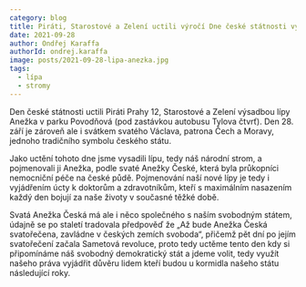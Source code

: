 ```yaml
---
category: blog
title: Piráti, Starostové a Zelení uctili výročí Dne české státnosti výsadbou lípy Anežka
date: 2021-09-28
author: Ondřej Karaffa
authorId: ondrej.karaffa
image: posts/2021-09-28-lipa-anezka.jpg
tags:
  - lípa
  - stromy
---
```


Den české státnosti uctili Piráti Prahy 12, Starostové a Zelení výsadbou lípy Anežka v parku Povodňová (pod zastávkou autobusu Tylova čtvrť). Den 28. září je zároveň ale i svátkem svatého Václava, patrona Čech a Moravy, jednoho tradičního symbolu českého státu.

Jako uctění tohoto dne jsme vysadili lípu, tedy náš národní strom, a pojmenovali ji Anežka, podle svaté Anežky České, která byla průkopníci nemocniční péče na české půdě. Pojmenování naší nové lípy je tedy i vyjádřením úcty k doktorům a zdravotníkům, kteří s maximálním nasazením každý den bojují za naše životy v současné těžké době.

Svatá Anežka Česká má ale i něco společného s naším svobodným státem, údajně se po staletí tradovala předpověď že „Až bude Anežka Česká svatořečena, zavládne v českých zemích svoboda“, přičemž pět dní po jejím svatořečení začala Sametová revoluce, proto tedy uctěme tento den kdy si připomínáme náš svobodný demokratický stát a jdeme volit, tedy využít našeho práva vyjádřit důvěru lidem kteří budou u kormidla našeho státu následující roky. 

